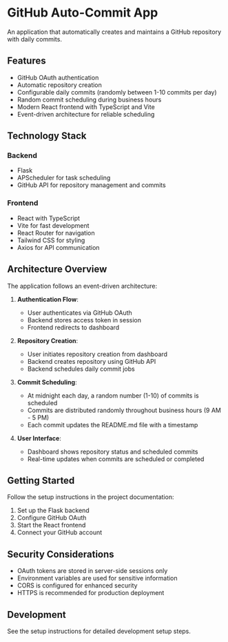 # GitHub Auto-Commit App

An application that automatically creates and maintains a GitHub repository with daily commits.

## Features

- GitHub OAuth authentication
- Automatic repository creation
- Configurable daily commits (randomly between 1-10 commits per day)
- Random commit scheduling during business hours
- Modern React frontend with TypeScript and Vite
- Event-driven architecture for reliable scheduling

## Technology Stack

### Backend
- Flask
- APScheduler for task scheduling
- GitHub API for repository management and commits

### Frontend
- React with TypeScript
- Vite for fast development
- React Router for navigation
- Tailwind CSS for styling
- Axios for API communication

## Architecture Overview

The application follows an event-driven architecture:

1. **Authentication Flow**:
   - User authenticates via GitHub OAuth
   - Backend stores access token in session
   - Frontend redirects to dashboard

2. **Repository Creation**:
   - User initiates repository creation from dashboard
   - Backend creates repository using GitHub API
   - Backend schedules daily commit jobs

3. **Commit Scheduling**:
   - At midnight each day, a random number (1-10) of commits is scheduled
   - Commits are distributed randomly throughout business hours (9 AM - 5 PM)
   - Each commit updates the README.md file with a timestamp

4. **User Interface**:
   - Dashboard shows repository status and scheduled commits
   - Real-time updates when commits are scheduled or completed

## Getting Started

Follow the setup instructions in the project documentation:

1. Set up the Flask backend
2. Configure GitHub OAuth
3. Start the React frontend
4. Connect your GitHub account

## Security Considerations

- OAuth tokens are stored in server-side sessions only
- Environment variables are used for sensitive information
- CORS is configured for enhanced security
- HTTPS is recommended for production deployment

## Development

See the setup instructions for detailed development setup steps.